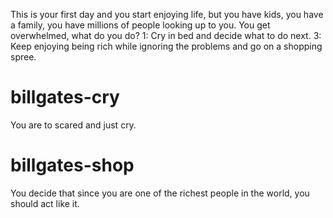 This is your first day and you start enjoying life, but you have kids, you have a family, you have millions of people looking up to you. You get overwhelmed, what do you do?
1: Cry in bed and decide what to do next.
3: Keep enjoying being rich while ignoring the problems and go on a shopping spree.

# billgates-cry
You are to scared and just cry.

# billgates-shop
You decide that since you are one of the richest people in the world, you should act like it.
